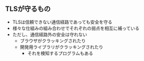 ## TLSが守るもの
- TLSは信頼できない通信経路であっても安全を守る
- 様々な仕組みの組み合わせでそれぞれの弱点を相互に補っている
- ただし、通信経路外の安全は守れない
    - ブラウザがクラッキングされたり
    - 開発用ライブラリがクラッキングされたり
        - それを検知するプログラムもある
